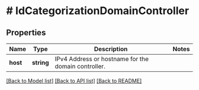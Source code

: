 # # IdCategorizationDomainController

## Properties

Name | Type | Description | Notes
------------ | ------------- | ------------- | -------------
**host** | **string** | IPv4 Address or hostname for the domain controller. |

[[Back to Model list]](../../README.md#models) [[Back to API list]](../../README.md#endpoints) [[Back to README]](../../README.md)
